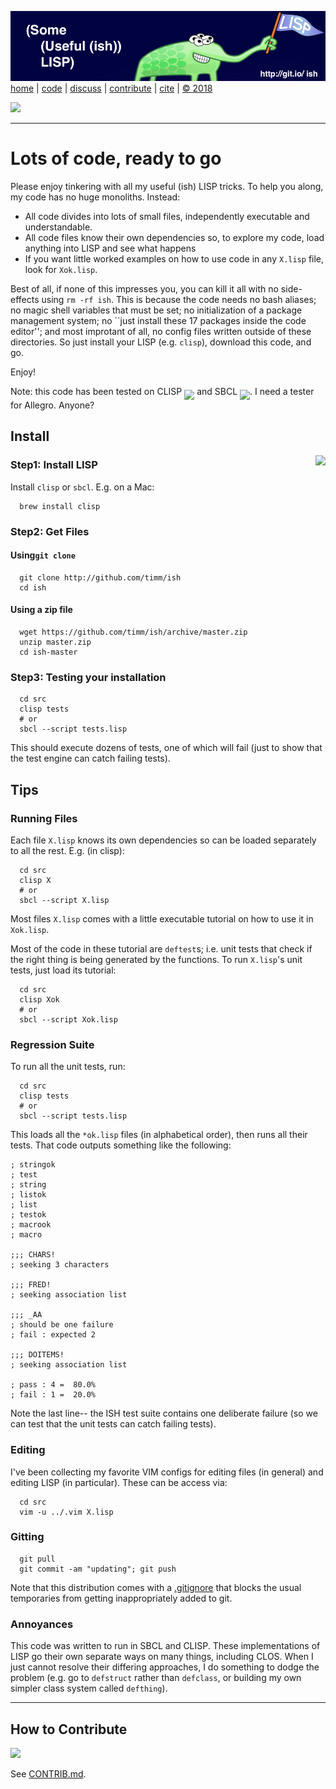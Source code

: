  
[![](https://raw.githubusercontent.com/timm/ish/master/etc/img/banner.png)](https://github.com/timm/ish/blob/master/README.md)[home](http://git.io/ish)
| [code](https://github.com/timm/ish/tree/master/src)
| [discuss](https://github.com/timm/ish/issues)
| [contribute](https://github.com/timm/ish/blob/master/CONTRIB.md)
| [cite](https://github.com/timm/ish/blob/master/CITATION.md)
| [&copy; 2018](https://github.com/timm/ish/blob/master/LICENSE.md)


[![](https://zenodo.org/badge/doi/10.5281/zenodo.1172230.svg)](https://github.com/timm/ish/blob/master/CITATION.md)


______

# Lots of code, ready to go

Please enjoy tinkering with
all my useful (ish)  LISP tricks. To help you along,
my code has no  huge monoliths. Instead:

- All code divides into lots of small files, independently executable and understandable.
- All  code files know their own dependencies so, to explore my code, load anything into LISP and see what happens
- If you want little worked examples on how to use code in any `X.lisp` file, look for `Xok.lisp`.

Best of all, if none of this impresses you, you can kill it all with no side-effects using `rm -rf ish`.
This is because the
code needs
no
bash aliases; no
magic shell variables that must be set;
no initialization of a package management system;
no ``just install these 17 packages inside the code editor''; and most improtant of all, 
no config files written outside of these directories. 
So just install your LISP (e.g. `clisp`), download this code, and go. 


Enjoy!

Note: this code has been tested
on CLISP <img align=middle src="https://clisp.sourceforge.io/clisp.png" height=30>
and  SBCL <img  align=middle src="http://www.sbcl.org/sbclbutton.png" height=30>.
I need a tester for Allegro. Anyone?

## Install
<img align=right src="http://www.lisperati.com/lisplogo_warning_256.png">

### Step1: Install LISP

Install `clisp` or `sbcl`. E.g. on a Mac:

      brew install clisp

### Step2: Get Files  

#### Using`git clone`

      git clone http://github.com/timm/ish
      cd ish


#### Using a zip file


      wget https://github.com/timm/ish/archive/master.zip
      unzip master.zip
      cd ish-master

### Step3: Testing your installation


      cd src
      clisp tests
      # or
      sbcl --script tests.lisp

This should execute dozens of tests, one of which will fail (just to show that the test engine can catch failing tests).

## Tips

### Running Files

Each file `X.lisp` knows its own dependencies so can be loaded separately
to all the rest. E.g. (in clisp):

      cd src
      clisp X
      # or
      sbcl --script X.lisp

Most files `X.lisp` comes with a  little executable tutorial on
how to use it in `Xok.lisp`.

Most of the code in these  tutorial are `deftest`s; i.e. unit tests
that check if the right thing is being generated by the functions.
To run  `X.lisp`'s  unit tests, just load its tutorial:

      cd src
      clisp Xok
      # or
      sbcl --script Xok.lisp

### Regression Suite

To run all the unit tests, run:
  
      cd src
      clisp tests
      # or
      sbcl --script tests.lisp

This loads all the `*ok.lisp` files (in alphabetical order), then runs
all their tests.
That code outputs something like the following:

```
; stringok
; test
; string
; listok
; list
; testok
; macrook
; macro

;;; CHARS!
; seeking 3 characters

;;; FRED!
; seeking association list

;;; _AA
; should be one failure
; fail : expected 2

;;; DOITEMS!
; seeking association list

; pass : 4 =  80.0%
; fail : 1 =  20.0%
```

Note the last line-- the ISH test suite contains one 
deliberate failure (so we can test that the unit tests
can catch failing tests).

### Editing

I've been collecting my favorite VIM configs for editing files
(in general) and editing LISP (in particular). These can be access via:

      cd src
      vim -u ../.vim X.lisp

### Gitting

      git pull
      git commit -am "updating"; git push

Note that this distribution comes with a [.gitignore](.gitignore) that blocks
the usual temporaries from getting inappropriately added to git.

### Annoyances

This code was written to run in SBCL and CLISP. These implementations of LISP
go their own separate ways on many things, including CLOS. When I just cannot resolve
their differing approaches, I do something to dodge the problem (e.g. go to `defstruct`
rather than `defclass`, or building my own simpler class system called `defthing`).

____

## How to Contribute


<img src="http://gnss-sdr.org/assets/images/geniuss-contribute.png" width=300>  

See [CONTRIB.md](CONTRIB.md).


